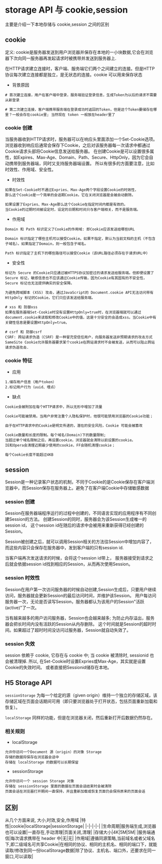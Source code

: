 # storage API 与 cookie,session
主要是介绍一下本地存储与 cookie,session 之间的区别

## cookie
定义: cookie是服务器发送到用户浏览器并保存在本地的一小块数据,它会在浏览器下次向同一服务器再发起请求时被携带并发送到服务器上.

在HTTP请求建立连接时，客户端、服务端它们两个之间建立的连接。但是HTTP协议每次建立连接都是独立，是无状态的连接。cookie 可以用来保存状态

- 背景原因
```
# 首次建立连接，用户在客户端中登录，服务端验证登录信息，生成Token为以后的请求不需要从新登录

# 第二次建立连接，客户端携带服务端在登录成功时返回的Token，但是这个Token要储存在哪里？一般会存在cookie里; 当然现在 token 一般放在header里了
```

### cookie 创建
当服务器收到HTTP请求时，服务器可以在响应头里面添加一个Set-Cookie选项。浏览器收到响应后通常会保存下Cookie，之后对该服务器每一次请求中都通过Cookie请求头部将Cookie信息发送给服务器。
在创建Cookie是可以设置很多属性，如Expires、Max-Age、Domain、Path、Secure、HttpOnly，因为它会自动携带到服务器端，同时又支持服务器端设置。
所以有很多的方面要注意，比如时效性、作用域、安全性。
- 时效性
```
如果在Set-Cookie时不通过Expries、Max-Age两个字段设置Cookie的时效性，
那么这个Cookie是一个简单的会话期Cookie。它在关闭浏览器是会被自动删除。

如果设置了Expries、Max-Age那么这个Cookie在指定时间内都是有效的。
当Cookie的过期时间被设定时，设定的日期和时间只与客户端相关，而不是服务端。
```
- 作用域
```
Domain 和 Path 标识定义了Cookie的作用域: 即Cookie应该发送给哪些URL

Domain 标识指定了哪些主机可以接受Cookie。如果不指定，默认为当前文档的主机（不包含子域名）。如果指定了Domain，则一般包含子域名。

Path 标识指定了主机下的哪些路径可以接受Cookie（该URL路径必须存在于请求URL中）
```
- 安全性
```
标记为 Secure 的Cookie只应通过被HTTPS协议加密过的请求发送给服务端。但即便设置了 Secure 标记，敏感信息也不应该通过Cookie传输，因为Cookie有其固有的不安全性，Secure 标记也无法提供确实的安全保障。

为避免跨域脚本 (XSS) 攻击，通过JavaScript的 Document.cookie API无法访问带有 HttpOnly 标记的Cookie，它们只应该发送给服务端。

# xss 和 防御xss
如果在服务器端Set-Cookie时没有设置HttpOnly=true时，在浏览器端就可以通过document.cookie来读取和修改Cookie中的值，这是十分安全的会造成xss。当Cookie中有关键性信息是要设置HttpOnly=true。

# csrf 和 防御csrf
CSRF: 跨站请求伪造（CSRF）是一种冒充受信任用户，向服务器发送非预期请求的攻击方式
SameSite Cookie允许服务器要求某个cookie在跨站请求时不会被发送，从而可以阻止跨站请求伪造攻击.
```
### cookie 特征
- 应用
```
1.储存用户信息（用户token）
2.标记用户行为（uuid、埋点）
```
- 缺点
```
Cookie会被附加在每个HTTP请求中，所以无形中增加了流量

Cookie可能被禁用。当用户非常注重个人隐私保护时，他很可能禁用浏览器的Cookie功能；

由于在HTTP请求中的Cookie是明文传递的，潜在的安全风险，Cookie 可能会被篡改

Cookie数量和长度的限制。每个域名(Domain)下的数量限制;
当超过单个域名限制之后，再设置cookie，浏览器就会清除以前设置的cookie。
IE和Opera会清理近期最少使用的cookie，FF会随机清理cookie；

每个Cookie长度不能超过4KB
```

## session
Session是一种记录客户状态的机制，不同于Cookie的是Cookie保存在客户端浏览器中，而Session保存在服务器上。避免了在客户端Cookie中存储敏感数据

### session 创建
Session在服务器端程序运行的过程中创建的，不同语言实现的应用程序有不同创建Session的方法。 创建Session的同时，服务器会为该Session生成唯一的session id， 这个session id在随后的请求中会被用来重新获得已经创建的Session。

Session被创建之后，就可以调用Session相关的方法往Session中增加内容了， 而这些内容只会保存在服务器中，发到客户端的只有session id.

当客户端再次发送请求的时候，会将这个session id带上， 服务器接受到请求之后就会依据session id找到相应的Session，从而再次使用Session。
### session 时效性
Session在用户第一次访问服务器的时候自动创建,Session生成后，只要用户继续访问，服务器就会更新Session的最后访问时间，并维护该Session。 用户每访问服务器一次，无论是否读写Session，服务器都认为该用户的Session"活跃(active)"了一次。

当有越来越多的用户访问服务器，Session也会越来越多; 为防止内存溢出，服务器会把长时间内没有活跃的Session从内存删除。 这个时间就是Session的超时时间。如果超过了超时时间没访问过服务器，Session就自动失效了。

### session 失效
session 依赖于 cookie, 它存在与 cookie 中; 当 cookie 被清除时, sessionid 也会被清理掉.
所以, 在Set-Cookie时设置Expries或Max-Age，其实就是设置Cookie的失效时间。 或者直接把Sessionid储存在本地。

## H5 Storage API
`sessionStorage` 为每一个给定的源（given origin）维持一个独立的存储区域，该存储区域在页面会话期间可用（即只要浏览器处于打开状态，包括页面重新加载和恢复）。

`localStorage` 同样的功能，但是在浏览器关闭，然后重新打开后数据仍然存在。

### 相关规则
- localStorage
```
允许你访问一个Document 源（origin）的对象 Storage
存储的数据将保存在浏览器会话中
存储在 localStorage 的数据可以长期保留
```
- sessionStorage
```
允许你访问一个 session Storage 对象
存储在 sessionStorage 里面的数据在页面会话结束时会被清除
页面会话在浏览器打开期间一直保持，并且重新加载或恢复页面仍会保持原来的页面会话
```

## 区别
从几个方面来说, 大小,时效,安全,作用域
|特性|cookie|localStorage|sessionStorage|
|-|-|-|-|
|生命周期|服务端生成,浏览器也可以设置|一直存在,手动清理|页面关闭,清理|
|存储大小|4K|5M|5M|
|服务端通信|每次请求携带在 header 中|无|无|
|作用域|遵循同源策略,当前域名或者父域名下,即二级域名可共享Cookie|在相同的协议、相同的主机名、相同的端口下，就能读取/修改到同一份localStorage数据|除了协议、主机名、端口外，还要求在同一窗口,可以读取|